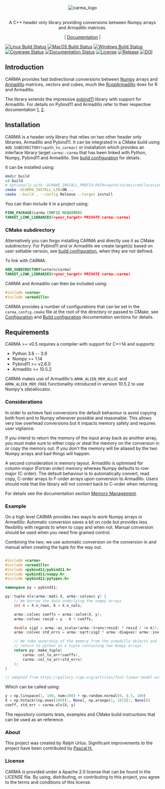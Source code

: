 <div align="center">
  <img src="docs/source/carma_logo_small.png" alt="carma_logo"/>
</div>

<br/>

<p align="center">
  A C++ header only library providing conversions between Numpy arrays and Armadillo matrices.
</p>
<p align="center">
  |
  <a href="https://carma.readthedocs.io/en/latest/">Documentation</a>
  |
</p>

[![Linux Build Status](https://github.com/RUrlus/carma/actions/workflows/linux.yml/badge.svg?branch=stable)](https://github.com/RUrlus/carma/actions/workflows/linux.yml)
[![MacOS Build Status](https://github.com/RUrlus/carma/actions/workflows/macos.yml/badge.svg?branch=stable)](https://github.com/RUrlus/carma/actions/workflows/macos.yml)
[![Windows Build Status](https://github.com/RUrlus/carma/actions/workflows/windows.yml/badge.svg?branch=stable)](https://github.com/RUrlus/carma/actions/workflows/windows.yml)
[![Coverage Status](https://coveralls.io/repos/github/RUrlus/carma/badge.svg?branch=stable)](https://coveralls.io/github/RUrlus/carma?branch=stable)
[![Documentation Status](https://readthedocs.org/projects/carma/badge/?version=latest)](https://carma.readthedocs.io/en/latest/?badge=latest)
[![License](https://img.shields.io/github/license/RUrlus/carma)](https://github.com/RUrlus/carma/blob/stable/LICENSE)
[![Release](https://img.shields.io/github/v/release/rurlus/carma)](https://github.com/RUrlus/carma/releases)
[![DOI](https://zenodo.org/badge/235867993.svg)](https://zenodo.org/badge/latestdoi/235867993)


## Introduction

CARMA provides fast bidirectional conversions between [Numpy](https://numpy.org) arrays and [Armadillo](http://arma.sourceforge.net/docs.html) matrices, vectors and cubes, much like [RcppArmadillo](https://github.com/RcppCore/RcppArmadillo) does for R and Armadillo.

The library extends the impressive [pybind11](https://pybind11.readthedocs.io/en/stable/intro.html) library with support for Armadillo.
For details on Pybind11 and Armadillo refer to their respective documentation [1](https://pybind11.readthedocs.io/en/stable/intro.html), [2](http://arma.sourceforge.net/docs.html).

## Installation
CARMA is a header only library that relies on two other header only libraries, Armadillo and Pybind11.
It can be integrated in a CMake build using `ADD_SUBDIRECTORY(<path_to_carma>)` or installation which provides an interface library target `carma::carma` that has been linked with Python, Numpy, Pybind11 and Armadillo. See [build configuration](https://carma.readthedocs.io/en/stable/building.html) for details.

It can be installed using:
```bash
mkdir build
cd build
# optionally with -DCMAKE_INSTALL_PREFIX:PATH=<path/to/desired/location>
cmake -DCARMA_INSTALL_LIB=ON ..
cmake --build . --config Release --target install
```

You can than include it in a project using:

```cmake
FIND_PACKAGE(carma CONFIG REQUIRED)
TARGET_LINK_LIBRARIES(<your_target> PRIVATE carma::carma)
```

### CMake subdirectory

Alternatively you can forgo installing CARMA and directly use it as CMake subdirectory.
For Pybind11 and or Armadillo we create target(s) based on user settable version, see [build configuration](https://carma.readthedocs.io/en/stable/building.html), when they are not defined.

To link with CARMA:
```cmake
ADD_SUBDIRECTORY(extern/carma)
TARGET_LINK_LIBRARIES(<your_target> PRIVATE carma::carma)
```
CARMA and Armadillo can then be included using:
```C++
#include <carma>
#include <armadillo>
```

CARMA provides a number of configurations that can be set in the `carma_config.cmake` file at the root of the directory or passed to CMake, see [Configuration](https://carma.readthedocs.io/en/stable/configuration.html) and [Build configuration](https://carma.readthedocs.io/en/stable/building.html) documentation sections for details.

## Requirements

CARMA >= v0.5 requires a compiler with support for C++14 and supports:

* Python 3.6 -- 3.9
* Numpy >= 1.14
* Pybind11 >= v2.6.0
* Armadillo >= 10.5.2

CARMA makes use of Armadillo's `ARMA_ALIEN_MEM_ALLOC` and `ARMA_ALIEN_MEM_FREE` functionality introduced in version 10.5.2 to use Numpy's (de)allocator.

### Considerations

In order to achieve fast conversions the default behaviour is avoid copying both from and to Numpy whenever possible and reasonable.
This allows very low overhead conversions but it impacts memory safety and requires user vigilance.

If you intend to return the memory of the input array back as another array, you must make sure to either copy or steal the memory on the conversion in or copy the memory out.
If you don't the memory will be aliased by the two Numpy arrays and bad things will happen.

A second consideration is memory layout. Armadillo is optimised for column-major (Fortran order) memory whereas Numpy defaults to row-major (C order).
The default behaviour is to automatically convert, read copy, C-order arrays to F-order arrays upon conversion to Armadillo. Users should note that the library will not convert back to C-order when returning.

For details see the documentation section [Memory Management](https://carma.readthedocs.io/en/latest/memory_management.html).

### Example

On a high level CARMA provides two ways to work Numpy arrays in Armadillo:
Automatic conversion saves a bit on code but provides less flexibility with
regards to when to copy and when not.
Manual conversion should be used when you need fine grained control.

Combining the two; we use automatic conversion on the conversion in and manual when
creating the tuple for the way out.

```cpp

#include <carma>
#include <armadillo>
#include <pybind11/pybind11.h>
#include <pybind11/numpy.h>
#include <pybind11/pytypes.h>

namespace py = pybind11;

py::tuple ols(arma::mat& X, arma::colvec& y) {
    // We borrow the data underlying the numpy arrays
    int n = X.n_rows, k = X.n_cols;

    arma::colvec coeffs = arma::solve(X, y);
    arma::colvec resid = y - X * coeffs;

    double sig2 = arma::as_scalar(arma::trans(resid) * resid / (n-k));
    arma::colvec std_errs = arma::sqrt(sig2 * arma::diagvec( arma::inv(arma::trans(X)*X)) );

    // We take ownership of the memory from the armadillo objects and
    // return to python as a tuple containing two Numpy arrays.
    return py::make_tuple(
        carma::col_to_arr(coeffs),
        carma::col_to_arr(std_errs)
    );
}

// adapted from https://gallery.rcpp.org/articles/fast-linear-model-with-armadillo/
```

Which can be called using:

```python
y = np.linspace(1, 100, num=100) + np.random.normal(0, 0.5, 100)
X = np.hstack((np.ones(100)[:, None], np.arange(1, 101)[:, None]))
coeff, std_err = carma.ols(X, y)
```

The repository contains tests, examples and CMake build instructions that can be used as an reference.

### About

This project was created by Ralph Urlus. Significant improvements to the project have been contributed by [Pascal H.](https://github.com/hpwxf)

### License

CARMA is provided under a Apache 2.0 license that can be found in the LICENSE file. By using, distributing, or contributing to this project, you agree to the terms and conditions of this license.

